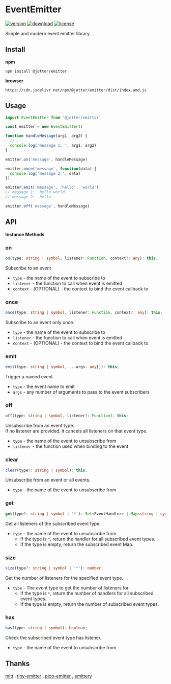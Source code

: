# EventEmitter

[![version](https://img.shields.io/npm/v/@jotter/emitter?style=flat-square)](https://www.npmjs.com/package/@jotter/emitter)
[![download](https://img.shields.io/npm/dm/@jotter/emitter?style=flat-square)](https://www.npmjs.com/package/@jotter/emitter)
[![license](https://img.shields.io/npm/l/@jotter/emitter?style=flat-square)](https://github.com/Meqn/jotter/tree/main/libs/emitter)

Simple and modern event emitter library.



## Install

**npm**
```
npm install @jotter/emitter
```
**browser**
```
https://cdn.jsdelivr.net/npm/@jotter/emitter/dist/index.umd.js
```



## Usage

```js
import EventEmitter from '@jotter/emitter'

const emitter = new EventEmitter()

function handleMessage(arg1, arg2) {
  // ...
  console.log('message 1: ', arg1, arg2)
}

emitter.on('message', handleMessage)

emitter.once('message', function(data) {
  console.log('message 2:', data)
})

emitter.emit('message', 'hello', 'world')
// message 1:  hello world
// message 2:  hello

emitter.off('message', handleMessage)
```

## API

**Instance Methods**

### on
```typescript
on(type: string | symbol, listener: Function, context?: any): this;
```
Subscribe to an event
- `type` - the name of the event to subscribe to
- `listener` - the function to call when event is emitted
- `context` - (OPTIONAL) - the context to bind the event callback to

### once
```typescript
once(type: string | symbol, listener: Function, context?: any): this;
```
Subscribe to an event only once.
- `type` - the name of the event to subscribe to
- `listener` - the function to call when event is emitted
- `context` - (OPTIONAL) - the context to bind the event callback to

### emit
```typescript
emit(type: string | symbol, ...args: any[]): this;
```
Trigger a named event
- `type` - the event name to emit
- `args` - any number of arguments to pass to the event subscribers

### off
```typescript
off(type: string | symbol, listener?: Function): this;
```
Unsubscribe from an event type.  
If no listener are provided, it cancels all listeners on that event type.
- `type` - the name of the event to unsubscribe from
- `listener` - the function used when binding to the event

### clear
```typescript
clear(type?: string | symbol): this;
```
Unsubscribe from an event or all events.
- `type` - the name of the event to unsubscribe from

### get
```typescript
get(type?: string | symbol | '*'): Set<EventHandler> | Map<string | symbol, Set<EventHandler>>;
```
Get all listeners of the subscribed event type.
- `type` - the name of the event to unsubscribe from.
  - If the type is `*`, return the handler for all subscribed event types.
  - If the type is empty, return the subscribed event Map.

### size
```typescript
size(type?: string | symbol | '*'): number;
```
Get the number of listeners for the specified event type.
- `type` - The event type to get the number of listeners for.
  - If the type is `*`, return the number of handlers for all subscribed event types.
  - If the type is empty, return the number of subscribed event types.

### has
```typescript
has(type: string | symbol): boolean;
```
Check the subscribed event type has listener.
- `type` - the name of the event to unsubscribe from


## Thanks
[mitt](https://github.com/developit/mitt) ,  [tiny-emitter](https://github.com/scottcorgan/tiny-emitter) ,  [pico-emitter](https://github.com/hkk12369/pico-emitter) ,  [emittery](https://github.com/sindresorhus/emittery)
